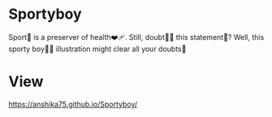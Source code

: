 # Sportyboy
Sport🏐 is a preserver of health❤️‍🩹. Still, doubt🤷‍♀️ this statement🤔? Well, this sporty boy🤾‍♂️ illustration might clear all your doubts🤔

# View
https://anshika75.github.io/Sportyboy/
